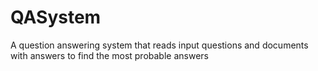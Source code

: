 # QASystem
A question answering system that reads input questions and documents with answers to find the most probable answers
